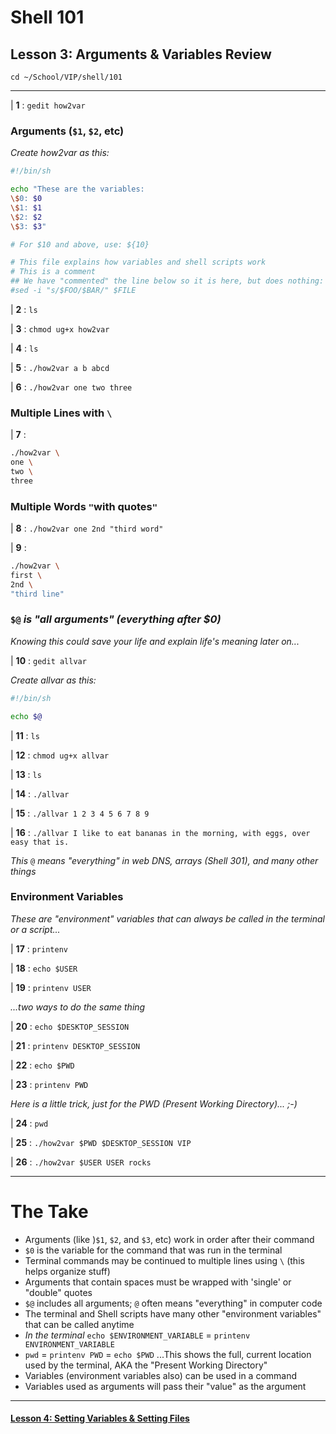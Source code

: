 # Shell 101
## Lesson 3: Arguments & Variables Review

`cd ~/School/VIP/shell/101`

___

| **1** : `gedit how2var`

### Arguments (`$1`, `$2`, etc)

*Create how2var as this:*
```sh
#!/bin/sh

echo "These are the variables:
\$0: $0
\$1: $1
\$2: $2
\$3: $3"

# For $10 and above, use: ${10}

# This file explains how variables and shell scripts work
# This is a comment
## We have "commented" the line below so it is here, but does nothing:
#sed -i "s/$FOO/$BAR/" $FILE
```

| **2** : `ls`

| **3** : `chmod ug+x how2var`

| **4** : `ls`

| **5** : `./how2var a b abcd`

| **6** : `./how2var one two three`

### Multiple Lines with `\`

| **7** :
```sh
./how2var \
one \
two \
three
```
### Multiple Words `"`with quotes`"`

| **8** : `./how2var one 2nd "third word"`

| **9** :
```sh
./how2var \
first \
2nd \
"third line"
```

### `$@` *is "all arguments" (everything after $0)*

*Knowing this could save your life and explain life's meaning later on...*

| **10** : `gedit allvar`

*Create allvar as this:*
```sh
#!/bin/sh

echo $@
```

| **11** : `ls`

| **12** : `chmod ug+x allvar`

| **13** : `ls`

| **14** : `./allvar`

| **15** : `./allvar 1 2 3 4 5 6 7 8 9`

| **16** : `./allvar I like to eat bananas in the morning, with eggs, over easy that is.`

*This* `@` *means "everything" in web DNS, arrays (Shell 301), and many other things*

### Environment Variables

*These are "environment" variables that can always be called in the terminal or a script...*

| **17** : `printenv`

| **18** : `echo $USER`

| **19** : `printenv USER`

*...two ways to do the same thing*

| **20** : `echo $DESKTOP_SESSION`

| **21** : `printenv DESKTOP_SESSION`

| **22** : `echo $PWD`

| **23** : `printenv PWD`

*Here is a little trick, just for the PWD (Present Working Directory)... ;-)*

| **24** : `pwd`

| **25** : `./how2var $PWD $DESKTOP_SESSION VIP`

| **26** : `./how2var $USER USER rocks`

___

# The Take

- Arguments (like )`$1`, `$2`, and `$3`, etc) work in order after their command
- `$0` is the variable for the command that was run in the terminal
- Terminal commands may be continued to multiple lines using `\` (this helps organize stuff)
- Arguments that contain spaces must be wrapped with 'single' or "double" quotes
- `$@` includes all arguments; `@` often means "everything" in computer code
- The terminal and Shell scripts have many other "environment variables" that can be called anytime
- *In the terminal* `echo $ENVIRONMENT_VARIABLE` = `printenv ENVIRONMENT_VARIABLE`
- `pwd` = `printenv PWD` = `echo $PWD` ...This shows the full, current location used by the terminal, AKA the "Present Working Directory"
- Variables (environment variables also) can be used in a command
- Variables used as arguments will pass their "value" as the argument

___

#### [Lesson 4: Setting Variables & Setting Files](https://github.com/inkVerb/vip/blob/master/101-shell/Lesson-04.md)
